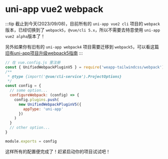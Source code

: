 # uni-app vue2 webpack

:::tip
截止到今天(2023/09/08)，目前所有的 `uni-app vue2 cli` 项目的 `webpack` 版本，已经切换到了 `webpack5`，`@vue/cli 5.x`，所以不需要去特意使用 `uni-app vue2 alpha`版本了！
<!-- **在创建uni-app项目时，请选择uni-app alpha版本**  

这是因为，目前默认创建的版本还是 `@vue/cli 4.x` 的版本，使用 `webpack 4.x` 和 `postcss 7.x`，而 `alpha` 版本使用 `@vue/cli 5.x` ，内部使用 `webpack 5.x` 和 `postcss 8.x`，这才可以使用最新版本的 `tailwindcss` 和本插件的最新插件版本。

如果你使用 `@vue/cli 4.x` 版本，你可以使用非 `Unified` 开头的`v1`版本的插件，不过它们的开发体验要比 `Unified` 开头的插件差一些。

通过 `@vue/cli` 创建的方式为：

```bash
vue create -p dcloudio/uni-preset-vue#alpha my-alpha-project
``` -->

另外如果你有旧有的 `uni-app webpack4` 项目需要迁移到 `webpack5`，可以看这篇 [旧有uni-app项目升级webpack5指南](/docs/upgrade/uni-app)
:::

```js
// 在 vue.config.js 里注册
const { UnifiedWebpackPluginV5 } = require('weapp-tailwindcss/webpack')
/**
 * @type {import('@vue/cli-service').ProjectOptions}
 */
const config = {
  // some option...
  configureWebpack: (config) => {
    config.plugins.push(
      new UnifiedWebpackPluginV5({
        appType: 'uni-app'
      })
    )
  }
  // other option...
}

module.exports = config
```

这样所有的配置便完成了！赶紧启动你的项目试试吧！
